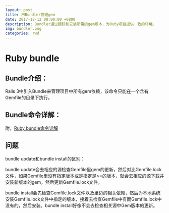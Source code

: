 ```yaml
---
layout: post
title: 用Bundler管理gem
date: 2017-12-12 00:00:00 +0800
description: Bundler通过跟踪和安装所需的gem版本，为Ruby项目提供一致的环境。
img: bundler.png
categories: rwd
---
```

# Ruby bundle

## Bundle介绍：
Rails 3中引入Bundle来管理项目中所有gem依赖，该命令只能在一个含有Gemfile的目录下执行。

## Bundle命令详解：
附，[Ruby bundle命令详解][Ruby bundle命令详解]

[Ruby bundle命令详解]: http://blog.csdn.net/dazhi_100/article/details/41987347

## 问题
bundle update和bundle install的区别：

bundle update会去相应的源检查Gemfile里gem的更新，然后对比Gemfile.lock文件，如果Gemfile里没有指定版本或是指定是>=的版本，就会去相应的源下载并安装新版本的gem，然后更新Gemfile.lock文件。

bundle install会先检查Gemfile.lock文件以及里边的相关依赖，然后为本地系统安装Gemfile.lock文件中指定的版本，接着去检查Gemfile中有而Gemfile.lock中没有的，然后安装。bundle install好像不会去检查相关源中Gem版本的更新。